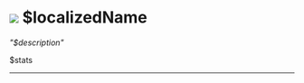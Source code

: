 # <img id="spr" src="/$repo/images/block-$name-ui.png"></img> $localizedName

*"$description"*

$stats

--- 
